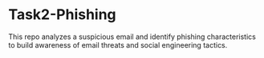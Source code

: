 # Task2-Phishing
This repo analyzes a suspicious email and identify phishing characteristics to build awareness of email threats and social engineering tactics.
